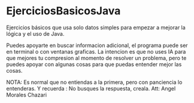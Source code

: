 # EjerciciosBasicosJava
Ejercicios básicos que usa solo datos simples para empezar a mejorar la lógica y el uso de Java.

Puedes apoyarte en buscar informacion adicional, el programa puede ser en terminal o con ventanas graficas.
La intencion es que no uses IA para que mejores tu compresion al momento de resolver un problema, pero te puedes apoyar con algunas cosas para 
que puedas entender mejor las cosas.

NOTA: Es normal que no entiendas a la primera, pero con panciencia lo entenderas. Y recuerda : No busques la respuesta, creala.
Att: Angel Morales Chazari
